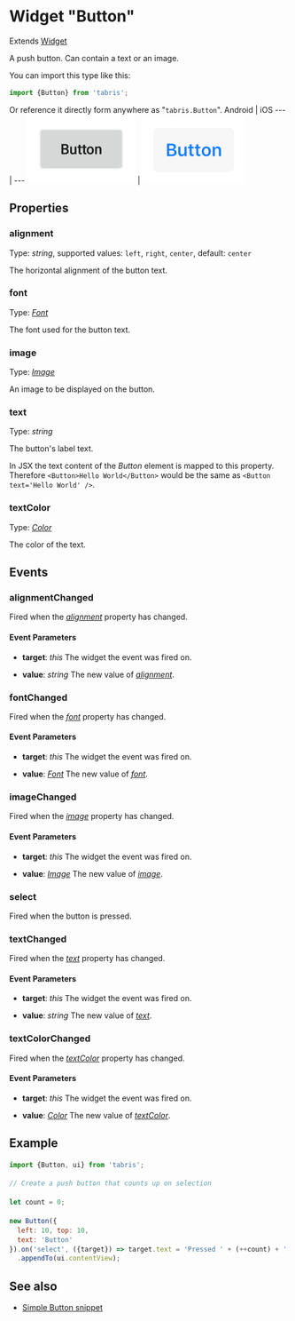 ---
---
# Widget "Button"

Extends [Widget](Widget.md)

A push button. Can contain a text or an image.

You can import this type like this:
```js
import {Button} from 'tabris';
```
Or reference it directly form anywhere as "`tabris.Button`".
Android | iOS
--- | ---
![Button on Android](img/android/Button.png) | ![Button on iOS](img/ios/Button.png)

## Properties

### alignment


Type: *string*, supported values: `left`, `right`, `center`, default: `center`

The horizontal alignment of the button text.

### font


Type: *[Font](../types.md#font)*

The font used for the button text.

### image


Type: *[Image](../types.md#image)*

An image to be displayed on the button.

### text


Type: *string*

The button's label text.

In JSX the text content of the *Button* element is mapped to this property. Therefore `<Button>Hello World</Button>` would be the same as `<Button text='Hello World' />`.

### textColor


Type: *[Color](../types.md#color)*

The color of the text.


## Events

### alignmentChanged

Fired when the [*alignment*](#alignment) property has changed.

#### Event Parameters 
- **target**: *this*
    The widget the event was fired on.

- **value**: *string*
    The new value of [*alignment*](#alignment).


### fontChanged

Fired when the [*font*](#font) property has changed.

#### Event Parameters 
- **target**: *this*
    The widget the event was fired on.

- **value**: *[Font](../types.md#font)*
    The new value of [*font*](#font).


### imageChanged

Fired when the [*image*](#image) property has changed.

#### Event Parameters 
- **target**: *this*
    The widget the event was fired on.

- **value**: *[Image](../types.md#image)*
    The new value of [*image*](#image).


### select

Fired when the button is pressed.
### textChanged

Fired when the [*text*](#text) property has changed.

#### Event Parameters 
- **target**: *this*
    The widget the event was fired on.

- **value**: *string*
    The new value of [*text*](#text).


### textColorChanged

Fired when the [*textColor*](#textColor) property has changed.

#### Event Parameters 
- **target**: *this*
    The widget the event was fired on.

- **value**: *[Color](../types.md#color)*
    The new value of [*textColor*](#textColor).





## Example
```js
import {Button, ui} from 'tabris';

// Create a push button that counts up on selection

let count = 0;

new Button({
  left: 10, top: 10,
  text: 'Button'
}).on('select', ({target}) => target.text = 'Pressed ' + (++count) + ' times')
  .appendTo(ui.contentView);
```
## See also

- [Simple Button snippet](https://github.com/eclipsesource/tabris-js/tree/v3.0.0-beta1/snippets/button.js)
